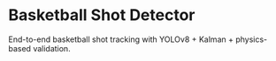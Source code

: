 # Basketball Shot Detector

End-to-end basketball shot tracking with YOLOv8 + Kalman + physics-based validation.

